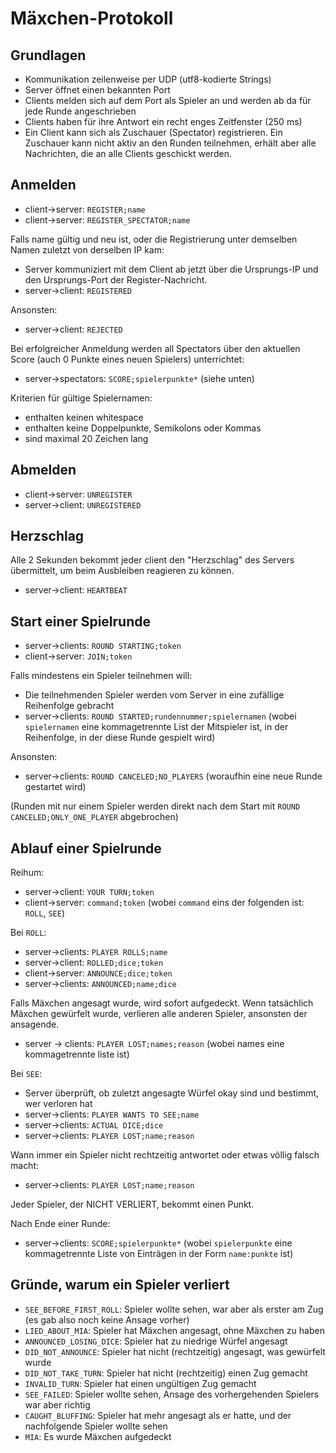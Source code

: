 Mäxchen-Protokoll
=================

Grundlagen
----------
- Kommunikation zeilenweise per UDP (utf8-kodierte Strings)
- Server öffnet einen bekannten Port
- Clients melden sich auf dem Port als Spieler an und werden ab da für jede Runde angeschrieben
- Clients haben für ihre Antwort ein recht enges Zeitfenster (250 ms)
- Ein Client kann sich als Zuschauer (Spectator) registrieren. Ein Zuschauer kann nicht aktiv an den Runden teilnehmen, erhält aber alle Nachrichten, die an alle Clients geschickt werden.

Anmelden
--------
- client->server: `REGISTER;name`
- client->server: `REGISTER_SPECTATOR;name`

Falls name gültig und neu ist, oder die Registrierung unter demselben Namen zuletzt von derselben IP kam:

  - Server kommuniziert mit dem Client ab jetzt über die Ursprungs-IP und den Ursprungs-Port der Register-Nachricht.
  - server->client: `REGISTERED`
  
Ansonsten:

  - server->client: `REJECTED`

Bei erfolgreicher Anmeldung werden all Spectators über den aktuellen Score (auch 0 Punkte eines neuen Spielers)
unterrichtet:

  - server->spectators: `SCORE;spielerpunkte*` (siehe unten)


Kriterien für gültige Spielernamen:

- enthalten keinen whitespace
- enthalten keine Doppelpunkte, Semikolons oder Kommas
- sind maximal 20 Zeichen lang

Abmelden
--------
- client->server: `UNREGISTER`
- server->client: `UNREGISTERED`

Herzschlag
----------
Alle 2 Sekunden bekommt jeder client den "Herzschlag" des Servers übermittelt, um beim Ausbleiben reagieren zu können.

- server->client: `HEARTBEAT`


Start einer Spielrunde
-----------------------
- server->clients: `ROUND STARTING;token`
- client->server: `JOIN;token`

Falls mindestens ein Spieler teilnehmen will:

- Die teilnehmenden Spieler werden vom Server in eine zufällige Reihenfolge gebracht
- server->clients: `ROUND STARTED;rundennummer;spielernamen` (wobei `spielernamen` eine kommagetrennte List der Mitspieler ist, in der Reihenfolge, in der diese Runde gespielt wird)

Ansonsten:

- server->clients: `ROUND CANCELED;NO_PLAYERS` (woraufhin eine neue Runde gestartet wird)

(Runden mit nur einem Spieler werden direkt nach dem Start mit `ROUND CANCELED;ONLY_ONE_PLAYER` abgebrochen)

Ablauf einer Spielrunde
-----------------------
Reihum:

- server->client: `YOUR TURN;token`
- client->server: `command;token` (wobei `command` eins der folgenden ist: `ROLL`, `SEE`)
  
Bei `ROLL`:

- server->clients: `PLAYER ROLLS;name`
- server->client: `ROLLED;dice;token`
- client->server: `ANNOUNCE;dice;token`
- server->clients: `ANNOUNCED;name;dice`

Falls Mäxchen angesagt wurde, wird sofort aufgedeckt. Wenn tatsächlich Mäxchen gewürfelt wurde, verlieren alle anderen Spieler, ansonsten der ansagende.

- server -> clients: `PLAYER LOST;names;reason` (wobei names eine kommagetrennte liste ist)

Bei `SEE`:

- Server überprüft, ob zuletzt angesagte Würfel okay sind und bestimmt, wer verloren hat
- server->clients: `PLAYER WANTS TO SEE;name`
- server->clients: `ACTUAL DICE;dice`
- server->clients: `PLAYER LOST;name;reason`

Wann immer ein Spieler nicht rechtzeitig antwortet oder etwas völlig falsch macht:

- server->clients: `PLAYER LOST;name;reason`

Jeder Spieler, der NICHT VERLIERT, bekommt einen Punkt.

Nach Ende einer Runde:

- server->clients: `SCORE;spielerpunkte*` (wobei `spielerpunkte` eine kommagetrennte Liste von Einträgen in der Form `name:punkte` ist)

Gründe, warum ein Spieler verliert
----------------------------------
- `SEE_BEFORE_FIRST_ROLL`: Spieler wollte sehen, war aber als erster am Zug (es gab also noch keine Ansage vorher)
- `LIED_ABOUT_MIA`: Spieler hat Mäxchen angesagt, ohne Mäxchen zu haben
- `ANNOUNCED_LOSING_DICE`: Spieler hat zu niedrige Würfel angesagt
- `DID_NOT_ANNOUNCE`: Spieler hat nicht (rechtzeitig) angesagt, was gewürfelt wurde
- `DID_NOT_TAKE_TURN`: Spieler hat nicht (rechtzeitig) einen Zug gemacht
- `INVALID_TURN`: Spieler hat einen ungültigen Zug gemacht
- `SEE_FAILED`: Spieler wollte sehen, Ansage des vorhergehenden Spielers war aber richtig
- `CAUGHT_BLUFFING`: Spieler hat mehr angesagt als er hatte, und der nachfolgende Spieler wollte sehen
- `MIA`: Es wurde Mäxchen aufgedeckt

